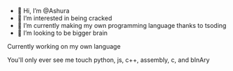 - 👋 Hi, I’m @Ashura
- 👀 I’m interested in being cracked
- 🌱 I’m currently making my own programming language thanks to tsoding
- 💞️ I’m looking to be bigger brain

<!---
Techy-Savage/Techy-Savage is a ✨ special ✨ repository because its `README.md` (this file) appears on your GitHub profile.
You can click the Preview link to take a look at your changes.
--->

Currently working on my own language

You'll only ever see me touch python, js, c++, assembly, c, and bInAry
